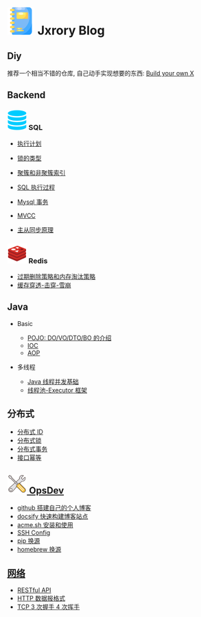 # ![](/_media/icon/notebook-32.svg) Jxrory Blog <!-- {docsify-ignore-all} -->

## Diy

推荐一个相当不错的仓库, 自己动手实现想要的东西: [Build your own X](https://github.com/danistefanovic/build-your-own-x/blob/master/README.md)

## Backend

### ![](/_media/icon/sql-23.svg) SQL

- [执行计划](/Backend/mysql/执行计划.md)

- [锁的类型](/Backend/mysql/锁的类型.md)
- [聚簇和非聚簇索引](/Backend/mysql/聚簇和非聚簇索引.md)

- [SQL 执行过程](/Backend/mysql/SQL执行过程.md)
- [Mysql 事务](/Backend/mysql/Mysql事务.md)
- [MVCC](/Backend/mysql/MVCC.md)
- [主从同步原理](/Backend/mysql/主从同步原理.md)

### ![](/_media/icon/redis-23.svg) Redis

- [过期删除策略和内存淘汰策略](/Backend/redis/过期删除策略和内存淘汰策略.md)
- [缓存穿透-击穿-雪崩](/Backend/redis/缓存穿透-击穿-雪崩.md)

## Java

- Basic

  - [POJO: DO/VO/DTO/BO 的介绍](/Backend/java/basic/POJO.md)
  - [IOC](/Backend/java/basic/IOC.md)
  - [AOP](/Backend/java/basic/AOP.md)

- 多线程

  - [Java 线程并发基础](/Backend/java/multi_thread/并发基础.md)
  - [线程池-Executor 框架](/Backend/java/multi_thread/线程池-Executor框架.md)

## 分布式

- [分布式 ID](/Backend/distributed/分布式ID.md)
- [分布式锁](/Backend/distributed/分布式锁.md)
- [分布式事务](/Backend/distributed/分布式事务.md)
- [接口幂等](/Backend/distributed/接口幂等.md)

## [![](/_media/icon/tools-23.svg) OpsDev](/OpsDev/README.md)

- [github 搭建自己的个人博客](/OpsDev/pages-github-io.md)
- [docsify 快速构建博客站点](/OpsDev/docsify-快速构建博客站点.md)
- [acme.sh 安装和使用](/OpsDev/ssl-acme.sh.md)
- [SSH Config](/OpsDev/tip/ssh-config.md)
- [pip 换源](/OpsDev/tip/pip换源.md)
- [homebrew 换源](/OpsDev/tip/homebrew换源.md)

## [网络](/Backend/network/README.md)

- [RESTful API](/Backend/network/RESTfulAPI.md)
- [HTTP 数据报格式](/Backend/network/http网络数据报.md)
- [TCP 3 次握手 4 次挥手](/Backend/network/tcp三次握手4次挥手.md)
